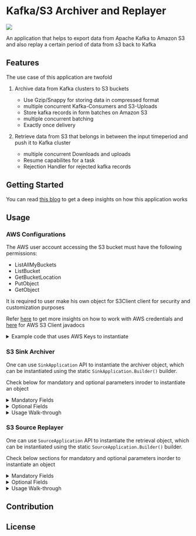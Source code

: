 # Kafka/S3 Archiver and Replayer

![](https://img.shields.io/badge/Made%20With-%20java-%23ED8B00.svg?style=for-the-badge&logo=java&logoColor=white)

An application that helps to export data from Apache Kafka to Amazon S3 and also replay a certain period of data from s3 back to Kafka

## Features
The use case of this application are twofold
1. Archive data from Kafka clusters to S3 buckets

    - Use Gzip/Snappy for storing data in compressed format
    - multiple concurrent Kafka-Consumers and S3-Uploads
    - Store kafka records in form batches on Amazon S3
    - multiple concurrent batching
    - Exactly once delivery


2. Retrieve data from S3 that belongs in between the input timeperiod and push it to Kafka cluster
    - multiple concurrent Downloads and uploads
    - Resume capabilites for a task
    - Rejection Handler for rejected kafka records

## Getting Started

You can read [this blog]() to get a deep insights on how this application works

## Usage

### AWS Configurations
The AWS user account accessing the S3 bucket must have the following permissions:

- ListAllMyBuckets
- ListBucket
- GetBucketLocation
- PutObject
- GetObject

It is required to user make his own object for S3Client client for security and customization purposes

Refer [here](https://docs.aws.amazon.com/sdk-for-java/latest/developer-guide/credentials.html) to get more
insights on how to work with AWS credentials
and [here](https://sdk.amazonaws.com/java/api/latest/software/amazon/awssdk/services/s3/S3Client.html) for AWS
S3 Client javadocs
<details>
<summary>Example code that uses AWS Keys to instantiate</summary>

`Instantiate S3 Object`

```java
AwsBasicCredentials awsCreds=AwsBasicCredentials.create(
        "your_access_key_id",
        "your_secret_access_key");

S3Client s3=S3Client.builder()
        .credentialsProvider(StaticCredentialsProvider.create(awsCreds))
        .region(<region>)
        .build();
```


`Optional Retry Policy`

> It is suggest to overload the default retry policy for better fault tolerance,
> One such example that uses backoff jitter policy can be used from below

```java
// Adding Retry Policy
FullJitterBackoffStrategy backoffStrategy=FullJitterBackoffStrategy.builder()
        .baseDelay(Duration.ofMillis(200))
        .maxBackoffTime(Duration.ofHours(24)).build();

        RetryPolicy policy=RetryPolicy.builder()
        .numRetries(3)
        .additionalRetryConditionsAllowed(true)
        .backoffStrategy(backoffStrategy)
        .throttlingBackoffStrategy(backoffStrategy)
        .build();

        ClientOverrideConfiguration conf=ClientOverrideConfiguration.builder()
        .retryPolicy(policy)
        .build();

// Same Code from previous block
AwsBasicCredentials awsCreds=AwsBasicCredentials.create(
        "your_access_key_id",
        "your_secret_access_key");

S3Client s3=S3Client.builder()
        .credentialsProvider(StaticCredentialsProvider.create(awsCreds))
        .region(<region>)
        .overrideConfiguration(conf) // Overriding configuration
        .build();
```

</details>

### S3 Sink Archiver

One can use `SinkApplication` API to instantiate the archiver object, which can be instantiated using the
static `SinkApplication.Builder()` builder.

Check below for mandatory and optional parameters inroder to instantiate an object
<details>
<summary> Mandatory Fields </summary>


> The application will not start unless all the Methods mentioned
> are provided. Failure to provide the parameters will lead to `IllegalArgumentException`

| Builder Method  |                    Input Parameters                     |      Parameter Type       | Purpose                                              |
|:---------------:|:-------------------------------------------------------:|:-------------------------:|------------------------------------------------------|
| bootstrapServer |                   Bootstrap Server Id                   |          String           | BootStrap Server Id of the Kafka cluster             |
| subscribeTopics | subscribe Topic<br/> (or)<br/>List of Subscribed Topics | String<br/> (or)<br/>List | Topics to be archived                                |
|    s3Builder    |                  s3Client <br/> bucket                  |    [S3Client](https://sdk.amazonaws.com/java/api/latest/software/amazon/awssdk/services/s3/S3Client.html)<br/>String    | Amazon S3 Client <br/> Bucket to store archived data |

</details>
<details>
<summary> Optional Fields </summary>

> These options can be used to alter the performance stats for the requirements

| Builder Method  |    Input Parameters    | Parameter Type  |    Default Values    | Purpose                                                       |
|-----------------|:----------------------:|:---------------:|:--------------------:|---------------------------------------------------------------|
| compressionType |    CompressionType     | [CompressionType](https://github.com/prabh1601/Kafka-Archiver/blob/LocalStorageBatching/src/main/java/com/prabh/Utils/CompressionType.java) | CompressionType.NONE | Use `Gzip` or `Snappy` for storing data in compressed format  |
| consumerCount   |     noOfConsumers      |       int       |          3           | No of concurrent consumer clients to be used for consumptions |
| writeTaskCount  | noOfSimultaneousWrites |       int       |          5           | Max no of concurrent Files to be written                      |
| uploadCount     | noOfSimulaneousUploads |       int       |          5           | Max no of concurrent Files to be uploaded                     |
| consumerGroup   |   consumerGroupName    |     String      |    "S3 Archiver"     | Name of the Consumer Group to be used                         |

</details>
<details>
<Summary>Usage Walk-through</Summary>

`1. Instantiate AWS Client`

> Refer AWS Configurations to create AWS Client

`2. Instantiate Sink Application`

* With Mandatory Fields

```java
SinkApplication app=new SinkApplication.Builder()
        .bootstrapServer("BOOTSTRAP-SERVER-ID")
        .subscribedTopics(List.of("testTopic"))
        .s3Builder(s3Client,"BUCKET-NAME")
        .build();
```

* With Optional Fields

> One can use a subset of these fields as per requirements by just adding the builder method to the object build

```java
SinkApplication app=new SinkApplication.Builder()
        .bootstrapServer("BOOTSTRAP-SERVER-ID")
        .subscribedTopics(List.of("testTopic"))
        .s3Builder(s3Client,"BUCKET-NAME")
        .compressionType(CompressionType.GZIP)
        .consumerGroup()
        .build();
```
> [Click Here](https://github.com/prabh1601/Kafka-Archiver/blob/LocalStorageBatching/src/main/java/com/prabh/CodeExamples/ArchiverRun.java) for complete code example
</details>


### S3 Source Replayer</summary>

One can use `SourceApplication` API to instantiate the retrieval object,
which can be instantiated using the static `SourceApplication.Builder()` builder.

Check below sections for mandatory and optional parameters inorder to instantiate an object
<details>
<summary> Mandatory Fields </summary>

> The application will not start unless all the Methods mentioned
> are provided. Failure to provide the parameters will lead to `IllegalArgumentException`

|  Builder Method  |                    Input Parameters                     |         Parameter Type         | Purpose                                                                                                                               |
|:----------------:|:-------------------------------------------------------:|:------------------------------:|---------------------------------------------------------------------------------------------------------------------------------------|
|    s3Builder     |  S3Client <br/> Bucket Name <br/> Retrieve Topic  | [S3Client](https://sdk.amazonaws.com/java/api/latest/software/amazon/awssdk/services/s3/S3Client.html)<br/>String<br/>String | Amazon S3 Client <br/> Bucket to be used for retrieval<br/> Kafka Topic to be retrieved                                               |
|   kafkaBuilder   |       Bootstrap Server <br/> Produce Topic        |      String<br/> [NewTopic](https://kafka.apache.org/24/javadoc/index.html?org/apache/kafka/clients/admin/NewTopic.html)     | Bootstrap Id of the Kafka cluster<br/> Kafka Topic to to be produced <br/>`If topic is not present it creates a new of provided name` |
|      range       |               start epoch <br/> end epoch               |  long (or) FetchRequestRange   | Start of the range to be retrieved<br/>End of the range to be retrieved                                                               |

</details>
<details>
<summary> Optional Fields </summary>

> These options can be used to alter the performance stats for the requirements

| Builder Method      |    Input Parameters     |  Parameter Type  | Default Values | Purpose                                                                |
|---------------------|:-----------------------:|:----------------:|:--------------:|------------------------------------------------------------------------|
| concurrentDownloads | NoOfConcurrentDownloads |       int        |       10       | No of concurrent threads to be used for downloading                    |
| concurrentProducers | NoOfConcurrentProducers |       int        |       7        | No of concurrent threads to be used for producing                      |
| inMemoryStream      |           NA            |        NA        |     false      | Use Heap Memory to download and streaming the content from s3 to kafka |

</details>
<details>
<Summary>Usage Walk-through</Summary>

`1. Instantiate range object`

```java
// Use one of the below for defining start/end

// Using epoch time in millis
long start=1656757978015;
        long end=1656758897543;

// Use FetchRequestRange to put time in calendar format
// Format -> (year, month, day, hour, min) -> Any Valid prefix will work       
        FetchRequestRange start=new FetchRequestRange
        .StartTimestampBuilder(2022,6,28,1,10) // Start from 1:10 on 28/6/2022
        .build();

        FetchRequestRange end=new FetchRequestRange
        .EndTimestampBuilder(2022,7) // End until the end of 7th month of 2022
        .build();
```

`2. Instantiate AWS Client`

> Refer AWS Configurations sections for creating S3Client

`3. Instantiate Source Application`

* With Mandatory Fields

```java
SourceApplication app=new SourceApplication.Builder()
        .s3Builder(s3Client,"BUCKET","CONSUME-TOPIC")
        .kafkaBuilder("BOOTSTRAP-ID",new NewTopic("PRODUCE-TOPIC",<partitions>,(short)1))
        .range(start,end)
        .build();
```

* With Optional Fields

> One can use a subset of these fields as per requirements by just adding the builder method to the object build

```java
SourceApplication app=new SourceApplication.Builder()
        .s3Builder(s3Client,"BUCKET","CONSUME-TOPIC")
        .kafkaBuilder("BOOTSTRAP-ID",new NewTopic("PRODUCE-TOPIC",<partitions>,(short)1))
        .range(start,end)
        .concurrentDownloads(5)
        .concurrentProducers(5)
        .inMemoryStream()
        .build();
```

`4. Start Application`
> Use one of the below options as per requirements

```java
// Overwrites if any previous cache available
app.start();

// Resumes process using any previous local cache available
app.resume();

// Replays the rejected cache from any previous runs if present
app.replayRejectedCache();
```

> <b>[Click here](https://github.com/prabh1601/Kafka-Archiver/blob/LocalStorageBatching/src/main/java/com/prabh/CodeExamples/FetcherRun.java)
> for complete code example</b>
</details>

## Contribution

## License
